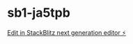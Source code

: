 # sb1-ja5tpb

[Edit in StackBlitz next generation editor ⚡️](https://stackblitz.com/~/github.com/emm135354/sb1-ja5tpb)